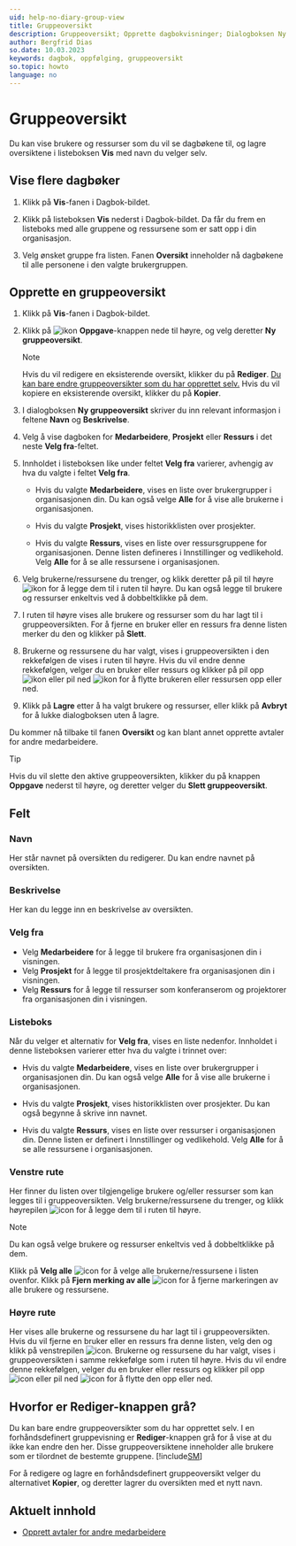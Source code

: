 ```yaml
---
uid: help-no-diary-group-view
title: Gruppeoversikt
description: Gruppeoversikt; Opprette dagbokvisninger; Dialogboksen Ny gruppeoversikt
author: Bergfrid Dias
so.date: 10.03.2023
keywords: dagbok, oppfølging, gruppeoversikt
so.topic: howto
language: no
---
```


# Gruppeoversikt

Du kan vise brukere og ressurser som du vil se dagbøkene til, og lagre oversiktene i listeboksen **Vis** med navn du velger selv.

## Vise flere dagbøker

1. Klikk på **Vis**-fanen i Dagbok-bildet.

2. Klikk på listeboksen **Vis** nederst i Dagbok-bildet. Da får du frem en listeboks med alle gruppene og ressursene som er satt opp i din organisasjon.

3. Velg ønsket gruppe fra listen. Fanen **Oversikt** inneholder nå dagbøkene til alle personene i den valgte brukergruppen.

## Opprette en gruppeoversikt

1. Klikk på **Vis**-fanen i Dagbok-bildet.

1. Klikk på ![ikon][img5] **Oppgave**-knappen nede til høyre, og velg deretter **Ny gruppeoversikt**.

    > [!NOTE]
    > Hvis du vil redigere en eksisterende oversikt, klikker du på **Rediger**. [Du kan bare endre gruppeoversikter som du har opprettet selv.](#troubleshoot) Hvis du vil kopiere en eksisterende oversikt, klikker du på **Kopier**.

1. I dialogboksen **Ny gruppeoversikt** skriver du inn relevant informasjon i feltene **Navn** og **Beskrivelse**.

1. Velg å vise dagboken for **Medarbeidere**, **Prosjekt** eller **Ressurs** i det neste **Velg fra**-feltet.

1. Innholdet i listeboksen like under feltet **Velg fra** varierer, avhengig av hva du valgte i feltet **Velg fra**.

    * Hvis du valgte **Medarbeidere**, vises en liste over brukergrupper i organisasjonen din. Du kan også velge **Alle** for å vise alle brukerne i organisasjonen.

    * Hvis du valgte **Prosjekt**, vises historikklisten over prosjekter.

    * Hvis du valgte **Ressurs**, vises en liste over ressursgruppene for organisasjonen. Denne listen defineres i Innstillinger og vedlikehold. Velg **Alle** for å se alle ressursene i organisasjonen.

1. Velg brukerne/ressursene du trenger, og klikk deretter på pil til høyre ![ikon][img2] for å legge dem til i ruten til høyre. Du kan også legge til brukere og ressurser enkeltvis ved å dobbeltklikke på dem.

1. I ruten til høyre vises alle brukere og ressurser som du har lagt til i gruppeoversikten. For å fjerne en bruker eller en ressurs fra denne listen merker du den og klikker på **Slett**.

1. Brukerne og ressursene du har valgt, vises i gruppeoversikten i den rekkefølgen de vises i ruten til høyre. Hvis du vil endre denne rekkefølgen, velger du en bruker eller ressurs og klikker på pil opp ![ikon][img3] eller pil ned ![ikon][img4] for å flytte brukeren eller ressursen opp eller ned.

1. Klikk på **Lagre** etter å ha valgt brukere og ressurser, eller klikk på **Avbryt** for å lukke dialogboksen uten å lagre.

Du kommer nå tilbake til fanen **Oversikt** og kan blant annet opprette avtaler for andre medarbeidere.

> [!TIP]
> Hvis du vil slette den aktive gruppeoversikten, klikker du på knappen **Oppgave** nederst til høyre, og deretter velger du **Slett gruppeoversikt**.

## <a id="fields" />Felt

### Navn

Her står navnet på oversikten du redigerer. Du kan endre navnet på oversikten.

### Beskrivelse

Her kan du legge inn en beskrivelse av oversikten.

### Velg fra

* Velg **Medarbeidere** for å legge til brukere fra organisasjonen din i visningen.
* Velg **Prosjekt** for å legge til prosjektdeltakere fra organisasjonen din i visningen.
* Velg **Ressurs** for å legge til ressurser som konferanserom og projektorer fra organisasjonen din i visningen.

### Listeboks

Når du velger et alternativ for **Velg fra**, vises en liste nedenfor. Innholdet i denne listeboksen varierer etter hva du valgte i trinnet over:

* Hvis du valgte **Medarbeidere**, vises en liste over brukergrupper i organisasjonen din. Du kan også velge **Alle** for å vise alle brukerne i organisasjonen.

* Hvis du valgte **Prosjekt**, vises historikklisten over prosjekter. Du kan også begynne å skrive inn navnet.

* Hvis du valgte **Ressurs**, vises en liste over ressurser i organisasjonen din. Denne listen er definert i Innstillinger og vedlikehold. Velg **Alle** for å se alle ressursene i organisasjonen.

### Venstre rute

Her finner du listen over tilgjengelige brukere og/eller ressurser som kan legges til i gruppeoversikten. Velg brukerne/ressursene du trenger, og klikk høyrepilen ![icon][img2] for å legge dem til i ruten til høyre.

> [!NOTE]
> Du kan også velge brukere og ressurser enkeltvis ved å dobbeltklikke på dem.

Klikk på **Velg alle** ![icon][img6] for å velge alle brukerne/ressursene i listen ovenfor. Klikk på **Fjern merking av alle** ![icon][img7] for å fjerne markeringen av alle brukere og ressursene.

### Høyre rute

Her vises alle brukerne og ressursene du har lagt til i gruppeoversikten. Hvis du vil fjerne en bruker eller en ressurs fra denne listen, velg den og klikk på venstrepilen ![icon][img1]. Brukerne og ressursene du har valgt, vises i gruppeoversikten i samme rekkefølge som i ruten til høyre. Hvis du vil endre denne rekkefølgen, velger du en bruker eller ressurs og klikker pil opp ![icon][img3] eller pil ned ![icon][img4] for å flytte den opp eller ned.

## <a id="troubleshoot" />Hvorfor er Rediger-knappen grå?

Du kan bare endre gruppeoversikter som du har opprettet selv. I en forhåndsdefinert gruppevisning er **Rediger**-knappen grå for å vise at du ikke kan endre den her. Disse gruppeoversiktene inneholder alle brukere som er tilordnet de bestemte gruppene. [!include[SM](../../learn/includes/are-defined-sm.md)]

For å redigere og lagre en forhåndsdefinert gruppeoversikt velger du alternativet **Kopier**, og deretter lagrer du oversikten med et nytt navn.

## Aktuelt innhold

* [Opprett avtaler for andre medarbeidere][4]

<!-- Referenced links -->
[4]: create-follow-up.md#associate

<!-- Referenced images -->
[img1]: ../../../media/icons/arrow-left.png
[img2]: ../../../media/icons/arrow-right.png
[img3]: ../../../media/icons/arrow-up.png
[img4]: ../../../media/icons/arrow-down.png
[img5]: ../../../media/icons/btn-menu.png
[img6]: ../../../media/icons/select-all.png
[img7]: ../../../media/icons/unselect-all.png
